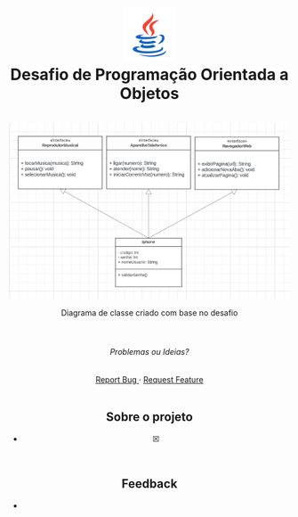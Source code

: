 <div align="center">

<h1 align="center" display="flex">
 <img src="/assets/icons8-java.png">
  <br />
   Desafio de Programação Orientada a Objetos
</h1>
<br/>
<div align="center" display="flex">

<a href="#">
  <img src="/assets/Preview-DesafioPOO.png" width="600" alt="preview" />
</a>

  <!-- project description and menu -->
  <p align="center" width="150">
    Diagrama de classe criado com base no desafio
    <br />
    <br />
    <br />

  <div align="center">
    <h6>Problemas ou Ideias?</h6>
  <a 
        href="https://github.com/BrunoPequeno/Desafio-POO/issues">
        Report Bug
      </a>
      ·
      <a 
        href="https://github.com/BrunoPequeno/Desafio-POO/issues/new">
        Request Feature
      </a>
  </div>
<br />
</div>

## Sobre o projeto
- [x] 

<br />

## Feedback
- 

